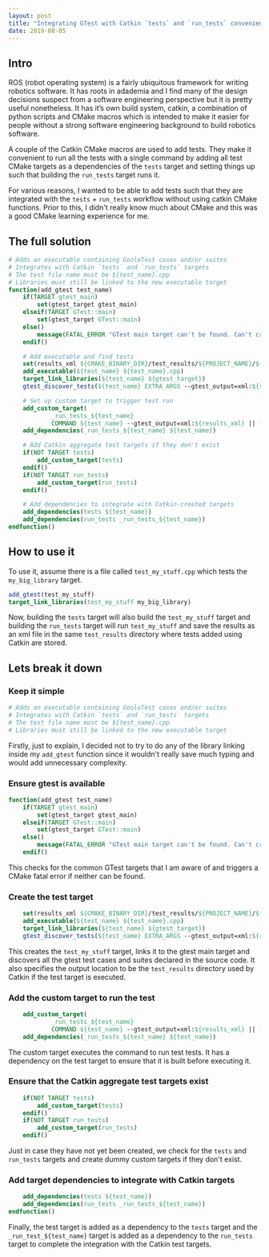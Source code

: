 ```yaml
---
layout: post
title: "Integrating GTest with Catkin `tests` and `run_tests` convenience targets"
date: 2019-08-05
---
```


## Intro

ROS (robot operating system) is a fairly ubiquitous framework for writing 
robotics software. It has roots in adademia and I find many of the design 
decisions suspect from a software engineering perspective but it is pretty 
useful nonetheless. It has it’s own build system, catkin, a combination of 
python scripts and CMake macros which is intended to make it easier for people 
without a strong software engineering background to build robotics software.

A couple of the Catkin CMake macros are used to add tests. They make it 
convenient to run all the tests with a single command by adding all test CMake 
targets as a dependencies of the `tests` target and setting things up such that
 building the `run_tests` target runs it.

For various reasons, I wanted to be able to add tests such that they are 
integrated with the `tests` + `run_tests` workflow without using catkin CMake 
functions. Prior to this, I didn't really know much about CMake and this was a 
good CMake learning experience for me.

## The full solution

```cmake
# Adds an executable containing GooleTest cases and/or suites
# Integrates with Catkin `tests` and `run_tests` targets
# The test file name must be ${test_name}.cpp
# Libraries must still be linked to the new executable target
function(add_gtest test_name)
    if(TARGET gtest_main)
        set(gtest_target gtest_main)
    elseif(TARGET GTest::main)
        set(gtest_target GTest::main)
    else()
        message(FATAL_ERROR "GTest main target can't be found. Can't create test target.")
    endif()

    # Add executable and find tests
    set(results_xml ${CMAKE_BINARY_DIR}/test_results/${PROJECT_NAME}/${test_name}.xml)
    add_executable(${test_name} ${test_name}.cpp)
    target_link_libraries(${test_name} ${gtest_target})
    gtest_discover_tests(${test_name} EXTRA_ARGS --gtest_output=xml:${results_xml})

    # Set up custom target to trigger test run
    add_custom_target(
            _run_tests_${test_name}
            COMMAND ${test_name} --gtest_output=xml:${results_xml} || (exit 0))
    add_dependencies(_run_tests_${test_name} ${test_name})

    # Add Catkin aggregate test targets if they don't exist
    if(NOT TARGET tests)
        add_custom_target(tests)
    endif()
    if(NOT TARGET run_tests)
        add_custom_target(run_tests)
    endif()

    # Add dependencies to integrate with Catkin-created targets
    add_dependencies(tests ${test_name})
    add_dependencies(run_tests _run_tests_${test_name})
endfunction()
```

## How to use it

To use it, assume there is a file called `test_my_stuff.cpp` which tests the `my_big_library` target.
```cmake
add_gtest(test_my_stuff)
target_link_libraries(test_my_stuff my_big_library)
```

Now, building the `tests` target will also build the `test_my_stuff` target and 
building the `run_tests` target will run `test_my_stuff` and save the results as
 an xml file in the same `test_results` directory where tests added using Catkin
 are stored.

## Lets break it down

### Keep it simple
```cmake
# Adds an executable containing GooleTest cases and/or suites
# Integrates with Catkin `tests` and `run_tests` targets
# The test file name must be ${test_name}.cpp
# Libraries must still be linked to the new executable target
```
Firstly, just to explain, I decided not to try to do any of the library linking
inside my `add_gtest` function since it wouldn't really save much typing and
would add unnecessary complexity.

### Ensure gtest is available
```cmake
function(add_gtest test_name)
    if(TARGET gtest_main)
        set(gtest_target gtest_main)
    elseif(TARGET GTest::main)
        set(gtest_target GTest::main)
    else()
        message(FATAL_ERROR "GTest main target can't be found. Can't create test target.")
    endif()
```

This checks for the common GTest targets that I am aware of and triggers a CMake
fatal error if neither can be found.

### Create the test target
```cmake
    set(results_xml ${CMAKE_BINARY_DIR}/test_results/${PROJECT_NAME}/${test_name}.xml)
    add_executable(${test_name} ${test_name}.cpp)
    target_link_libraries(${test_name} ${gtest_target})
    gtest_discover_tests(${test_name} EXTRA_ARGS --gtest_output=xml:${results_xml})
```
This creates the `test_my_stuff` target, links it to the gtest main target and
discovers all the gtest test cases and suites declared in the source code.
It also specifies the output location to be the `test_results` directory used
by Catkin if the test target is executed.

### Add the custom target to run the test
```cmake
    add_custom_target(
            _run_tests_${test_name}
            COMMAND ${test_name} --gtest_output=xml:${results_xml} || (exit 0))
    add_dependencies(_run_tests_${test_name} ${test_name})
```
The custom target executes the command to run test tests.
It has a dependency on the test target to ensure that it is built before
executing it.


### Ensure that the Catkin aggregate test targets exist
```cmake
    if(NOT TARGET tests)
        add_custom_target(tests)
    endif()
    if(NOT TARGET run_tests)
        add_custom_target(run_tests)
    endif()
```
Just in case they have not yet been created,  we check for the `tests` and
`run_tests` targets and create dummy custom targets if they don't exist.


### Add target dependencies to integrate with Catkin targets
```cmake
    add_dependencies(tests ${test_name})
    add_dependencies(run_tests _run_tests_${test_name})
endfunction()
```
Finally, the test target is added as a dependency to the `tests` target and the
`_run_test_${test_name}` target is added as a dependency to the `run_tests`
target to complete the integration with the Catkin test targets.

